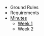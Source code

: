 - Ground Rules
- Requirements
- [Minutes](https://github.ncsu.edu/engr-csc-sdc/2022SpringTeam06-CSC-Dept-1/wiki/Weekly-Minutes)
    - [Week 1](https://github.ncsu.edu/engr-csc-sdc/2022SpringTeam06-CSC-Dept-1/wiki/Week-1)
    - Week 2
